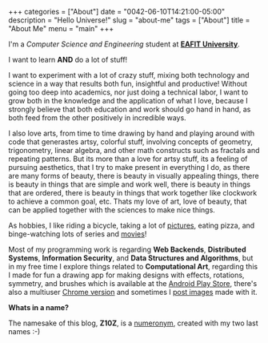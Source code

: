 +++
categories = ["About"]
date = "0042-06-10T14:21:00-05:00"
description = "Hello Universe!"
slug = "about-me"
tags = ["About"]
title = "About Me"
menu = "main"
+++

I'm a *Computer Science and Engineering* student at [**EAFIT University**](http://www.eafit.edu.co).

I want to learn **AND** do a lot of stuff!

I want to experiment with a lot of crazy stuff, mixing both technology and science in a way that results both fun, insightful and productive! Without going too deep into academics, nor just doing a technical labor, I want to grow both in the knowledge and the application of what I love, because I strongly believe that both education and work should go hand in hand, as both feed from the other positively in incredible ways. 

I also love arts, from time to time drawing by hand and playing around with code that generastes artsy, colorful stuff, involving concepts of geometry, trigonometry, linear algebra, and other math constructs such as fractals and repeating patterns. But its more than a love for artsy stuff, its a feeling of pursuing aesthetics, that I try to make present in everything I do, as there are many forms of beauty, there is beauty in visually appealing things, there is beauty in things that are simple and work well, there is beauty in things that are ordered, there is beauty in things that work together like clockwork to achieve a common goal, etc. Thats my love of art, love of beauty, that can be applied together with the sciences to make nice things.

As hobbies, I like riding a bicycle, taking a lot of [pictures](http://instagram.com/zubie7a), eating pizza, and binge-watching lots of series and [movies](http://thefuckingmovies.tumblr.com)!

Most of my programming work is regarding **Web Backends**, **Distributed Systems**, **Information Security**, and **Data Structures and Algorithms**, but in my free time I explore things related to **Computational Art**, regarding this I made for fun a drawing app for making designs with effects, rotations, symmetry, and brushes which is available at the [Android Play Store](https://play.google.com/store/apps/details?id=com.zubieta.craze), there's also a multiuser [Chrome version](http://craze.herokuapp.com) and sometimes I [post images](http://instagram.com/crazeapp) made with it.

**Whats in a name?**

The namesake of this blog, **Z10Z**, is a [numeronym](https://en.wikipedia.org/wiki/Numeronym), created with my two last names :-)